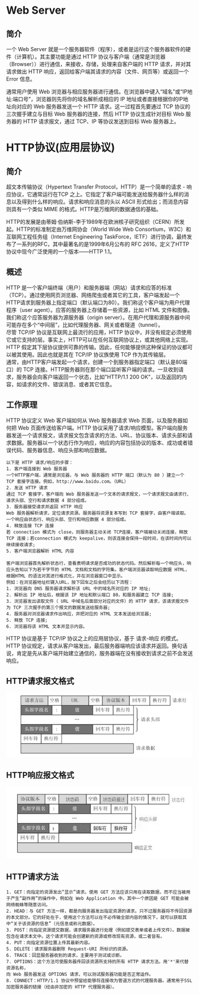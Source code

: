 # Web Server
## 简介
一个 Web Server 就是一个服务器软件（程序），或者是运行这个服务器软件的硬件（计算机）。其主要功能是通过 HTTP 协议与客户端（通常是浏览器（Browser））进行通信，来接收，存储，处理来自客户端的 HTTP 请求，并对其请求做出 HTTP 响应，返回给客户端其请求的内容（文件、网页等）或返回一个 Error 信息。

通常用户使用 Web 浏览器与相应服务器进行通信。在浏览器中键入“域名”或“IP地址:端口号”，浏览器则先将你的域名解析成相应的 IP 地址或者直接根据你的IP地址向对应的 Web 服务器发送一个 HTTP 请求。这一过程首先要通过 TCP 协议的三次握手建立与目标 Web 服务器的连接，然后 HTTP 协议生成针对目标 Web 服务器的 HTTP 请求报文，通过 TCP、IP 等协议发送到目标 Web 服务器上。

# HTTP协议(应用层协议)
## 简介
超文本传输协议（Hypertext Transfer Protocol，HTTP）是一个简单的请求 - 响应协议，它通常运行在TCP 之上。它指定了客户端可能发送给服务器什么样的消息以及得到什么样的响应。请求和响应消息的头以 ASCII 形式给出；而消息内容则具有一个类似 MIME 的格式。HTTP是万维网的数据通信的基础。

HTTP的发展是由蒂姆·伯纳斯-李于1989年在欧洲核子研究组织（CERN）所发起。HTTP的标准制定由万维网协会（World Wide Web Consortium，W3C）和互联网工程任务组（Internet Engineering TaskForce，IETF）进行协调，最终发布了一系列的RFC，其中最著名的是1999年6月公布的 RFC 2616，定义了HTTP协议中现今广泛使用的一个版本——HTTP 1.1。
## 概述
HTTP 是一个客户端终端（用户）和服务器端（网站）请求和应答的标准（TCP）。通过使用网页浏览器、网络爬虫或者其它的工具，客户端发起一个HTTP请求到服务器上指定端口（默认端口为80）。我们称这个客户端为用户代理程序（user agent）。应答的服务器上存储着一些资源，比如 HTML 文件和图像。我们称这个应答服务器为源服务器（origin server）。在用户代理和源服务器中间可能存在多个“中间层”，比如代理服务器、网关或者隧道（tunnel）。  
尽管 TCP/IP 协议是互联网上最流行的应用，HTTP 协议中，并没有规定必须使用它或它支持的层。事实上，HTTP可以在任何互联网协议上，或其他网络上实现。HTTP 假定其下层协议提供可靠的传输。因此，任何能够提供这种保证的协议都可以被其使用。因此也就是其在 TCP/IP 协议族使用 TCP 作为其传输层。  
通常，由HTTP客户端发起一个请求，创建一个到服务器指定端口（默认是80端口）的 TCP 连接。HTTP服务器则在那个端口监听客户端的请求。一旦收到请求，服务器会向客户端返回一个状态，比如"HTTP/1.1 200 OK"，以及返回的内容，如请求的文件、错误消息、或者其它信息。
## 工作原理
HTTP 协议定义 Web 客户端如何从 Web 服务器请求 Web 页面，以及服务器如何把 Web 页面传送给客户端。HTTP 协议采用了请求/响应模型。客户端向服务器发送一个请求报文，请求报文包含请求的方法、URL、协议版本、请求头部和请求数据。服务器以一个状态行作为响应，响应的内容包括协议的版本、成功或者错误代码、服务器信息、响应头部和响应数据。
```
以下是 HTTP 请求/响应的步骤：
1. 客户端连接到 Web 服务器
一个HTTP客户端，通常是浏览器，与 Web 服务器的 HTTP 端口（默认为 80 ）建立一个 TCP 套接字连接。例如，http://www.baidu.com。（URL）
2. 发送 HTTP 请求
通过 TCP 套接字，客户端向 Web 服务器发送一个文本的请求报文，一个请求报文由请求行、请求头部、空行和请求数据 4 部分组成。
3. 服务器接受请求并返回 HTTP 响应
Web 服务器解析请求，定位请求资源。服务器将资源复本写到 TCP 套接字，由客户端读取。一个响应由状态行、响应头部、空行和响应数据 4 部分组成。
4. 释放连接 TCP 连接
若 connection 模式为 close，则服务器主动关闭 TCP连接，客户端被动关闭连接，释放 TCP 连接；若connection 模式为 keepalive，则该连接会保持一段时间，在该时间内可以继续接收请求;
5. 客户端浏览器解析 HTML 内容

客户端浏览器首先解析状态行，查看表明请求是否成功的状态代码。然后解析每一个响应头，响应头告知以下为若干字节的 HTML 文档和文档的字符集。客户端浏览器读取响应数据 HTML，根据HTML 的语法对其进行格式化，并在浏览器窗口中显示。
例如：在浏览器地址栏键入URL，按下回车之后会经历以下流程：
1. 浏览器向 DNS 服务器请求解析该 URL 中的域名所对应的 IP 地址;
2. 解析出 IP 地址后，根据该 IP 地址和默认端口 80，和服务器建立 TCP 连接;
3. 浏览器发出读取文件（ URL 中域名后面部分对应的文件）的 HTTP 请求，该请求报文作为 TCP 三次握手的第三个报文的数据发送给服务器;
4. 服务器对浏览器请求作出响应，并把对应的 HTML 文本发送给浏览器;
5. 释放 TCP 连接;
6. 浏览器将该 HTML 文本并显示内容。
```
HTTP 协议是基于 TCP/IP 协议之上的应用层协议，基于 请求-响应 的模式。HTTP 协议规定，请求从客户端发出，最后服务器端响应该请求并返回。换句话说，肯定是先从客户端开始建立通信的，服务器端在没有接收到请求之前不会发送响应。
## HTTP请求报文格式
![](images/http_request.png)
## HTTP响应报文格式
![](images/http_reponse.png)
## HTTP请求方法
```
1. GET：向指定的资源发出“显示”请求。使用 GET 方法应该只用在读取数据，而不应当被用于产生“副作用”的操作中，例如在 Web Application 中。其中一个原因是 GET 可能会被网络蜘蛛等随意访问。
2. HEAD：与 GET 方法一样，都是向服务器发出指定资源的请求。只不过服务器将不传回资源的本文部分。它的好处在于，使用这个方法可以在不必传输全部内容的情况下，就可以获取其中“关于该资源的信息”（元信息或称元数据）。
3. POST：向指定资源提交数据，请求服务器进行处理（例如提交表单或者上传文件）。数据被包含在请求本文中。这个请求可能会创建新的资源或修改现有资源，或二者皆有。
4. PUT：向指定资源位置上传其最新内容。
5. DELETE：请求服务器删除 Request-URI 所标识的资源。
6. TRACE：回显服务器收到的请求，主要用于测试或诊断。
7. OPTIONS：这个方法可使服务器传回该资源所支持的所有 HTTP 请求方法。用'*'来代替资源名称，
向 Web 服务器发送 OPTIONS 请求，可以测试服务器功能是否正常运作。
8. CONNECT：HTTP/1.1 协议中预留给能够将连接改为管道方式的代理服务器。通常用于SSL加密服务器的链接（经由非加密的 HTTP 代理服务器）。
```